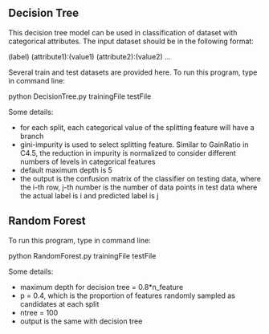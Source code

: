 ## Decision Tree 
This decision tree model can be used in classification of dataset with
categorical attributes. The input dataset should be in the following format:

(label) (attribute1):(value1) (attribute2):(value2) ...

Several train and test datasets are provided here. To run this program, type
in command line:

python DecisionTree.py trainingFile testFile

Some details:
* for each split, each categorical value of the splitting feature will have a branch
* gini-impurity is used to select splitting feature. Similar to GainRatio in C4.5, 
the reduction in impurity is normalized to consider different numbers of levels 
in categorical features
* default maximum depth is 5
* the output is the confusion matrix of the classifier on testing data, where the 
i-th row, j-th number is the number of data points in test data where the actual 
label is i and predicted label is j

## Random Forest
To run this program, type
in command line: 

python RandomForest.py trainingFile testFile

Some details:
* maximum depth for decision tree = 0.8*n_feature
* p = 0.4, which is the proportion of features randomly sampled as candidates 
at each split
* ntree = 100
* output is the same with decision tree
